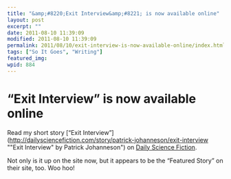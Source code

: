 ```yaml
---
title: "&amp;#8220;Exit Interview&amp;#8221; is now available online"
layout: post
excerpt: ""
date: 2011-08-10 11:39:09
modified: 2011-08-10 11:39:09
permalink: 2011/08/10/exit-interview-is-now-available-online/index.html
tags: ["So It Goes", "Writing"]
featured_img: 
wpid: 884
---
```


# &#8220;Exit Interview&#8221; is now available online

Read my short story [“Exit Interview”](http://dailysciencefiction.com/story/patrick-johanneson/exit-interview ""Exit Interview" by Patrick Johanneson") on [Daily Science Fiction](http://dailysciencefiction.com/).

Not only is it up on the site now, but it appears to be the “Featured Story” on their site, too. Woo hoo!
